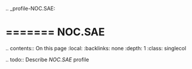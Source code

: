 .. _profile-NOC.SAE:

=======
NOC.SAE
=======

.. contents:: On this page
    :local:
    :backlinks: none
    :depth: 1
    :class: singlecol

.. todo::
    Describe *NOC.SAE* profile

